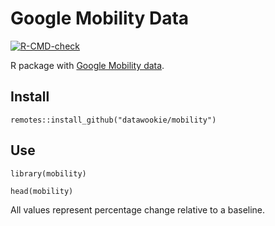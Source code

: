 # Google Mobility Data

<!-- badges: start -->
[![R-CMD-check](https://github.com/datawookie/mobility/workflows/R-CMD-check/badge.svg)](https://github.com/datawookie/mobility/actions)
<!-- badges: end -->

R package with [Google Mobility data](https://www.google.com/covid19/mobility/).

## Install

```
remotes::install_github("datawookie/mobility")
```

## Use

```
library(mobility)

head(mobility)
```

All values represent percentage change relative to a baseline.
